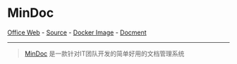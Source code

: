 # MinDoc

[Office Web][1] - [Source][2] - [Docker Image][3] - [Docment][4]

---

> [MinDoc][1] 是一款针对IT团队开发的简单好用的文档管理系统

[1]:https://doc.gsw945.com/docs/mindoc-docs/
[2]:https://github.com/forkdo/mindoc
[3]:https://hub.docker.com/r/forkdo/mindoc
[4]:https://github.com/forkdo/mindoc/tree/main/docker
